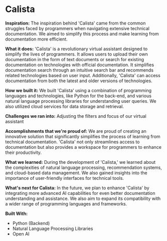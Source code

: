# Calista

**Inspiration:** The inspiration behind 'Calista' came from the common struggles faced by programmers when navigating extensive technical documentation. We aimed to simplify this process and make learning from documentation more efficient.

**What it does:** 'Calista' is a revolutionary virtual assistant designed to simplify the lives of programmers. It allows users to upload their own documentation in the form of text documents or search for existing documentation on technologies with official documentation. It simplifies documentation search through an intuitive search bar and recommends related technologies based on user input. Additionally, 'Calista' can access documentation from both the latest and older versions of technologies.

**How we built it:** We built 'Calista' using a combination of programming languages and technologies, like Python for the back-end, and various natural language processing libraries for understanding user queries. We also utilized cloud services for data storage and retrieval.

**Challenges we ran into:** Adjusting the filters and focus of our virtual assistant

**Accomplishments that we're proud of:** We are proud of creating an innovative solution that significantly simplifies the process of learning from technical documentation. 'Calista' not only streamlines access to documentation but also provides a workspace for programmers to enhance their productivity.

**What we learned:** During the development of 'Calista,' we learned about the complexities of natural language processing, recommendation systems, and cloud-based data management. We also gained insights into the importance of user-friendly interfaces for technical tools.

**What's next for Calista:** In the future, we plan to enhance 'Calista' by integrating more advanced AI capabilities for even better documentation understanding and assistance. We also aim to expand its compatibility with a wider range of programming languages and frameworks.

**Built With:**

- Python (Backend)
- Natural Language Processing Libraries
- Open AI